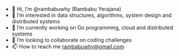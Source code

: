 - 👋 Hi, I’m @rambabuwhy  (Rambabu Yerajana)
- 👀 I’m interested in data structures, algorithms, system design and  distributed systems
- 🌱 I’m currently working on Go programming, cloud and distributed systems
- 💞️ I’m looking to collaborate on coding challenges
- 📫 How to reach me rambabuwhy@gmail.com

<!---
rambabuwhy/rambabuwhy is a ✨ special ✨ repository because its `README.md` (this file) appears on your GitHub profile.
You can click the Preview link to take a look at your changes.
--->
